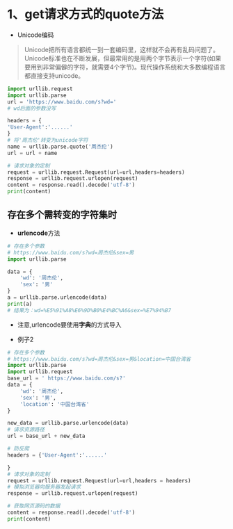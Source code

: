 # 1、get请求方式的quote方法
* Unicode编码
> Unicode把所有语言都统一到一套编码里，这样就不会再有乱码问题了。Unicode标准也在不断发展，但最常用的是用两个字节表示一个字符(如果要用到非常偏僻的字符，就需要4个字节)。现代操作系统和大多数编程语言都直接支持unicode。
```PYTHON
import urllib.request
import urllib.parse
url = 'https://www.baidu.com/s?wd='
# wd后面的参数没写

headers = {
'User-Agent':'......'
}
# 将'周杰伦'转变为unicode字符
name = urllib.parse.quote('周杰伦')
url = url + name

# 请求对象的定制
request = urllib.request.Request(url=url,headers=headers)
response = urllib.request.urlopen(request)
content = response.read().decode('utf-8')
print(content)
```

## 存在多个需转变的字符集时
* **urlencode**方法
```PYTHON
# 存在多个参数
# https://www.baidu.com/s?wd=周杰伦&sex=男
import urllib.parse

data = {
    'wd': '周杰伦',
    'sex': '男'
}
a = urllib.parse.urlencode(data)
print(a)
# 结果为：wd=%E5%91%A8%E6%9D%B0%E4%BC%A6&sex=%E7%94%B7
```
* 注意,urlencode要使用**字典**的方式导入

* 例子2
```PYTHON
# 存在多个参数
# https://www.baidu.com/s?wd=周杰伦&sex=男&location=中国台湾省
import urllib.parse
import urllib.request
base_url = ' https://www.baidu.com/s?'
data = {
    'wd': '周杰伦',
    'sex': '男',
    'location': '中国台湾省'
}

new_data = urllib.parse.urlencode(data)
# 请求资源路径
url = base_url + new_data

# 防反爬
headers = {'User-Agent':'......'

}
# 请求对象的定制
request = urllib.request.Request(url=url,headers = headers)
# 模拟浏览器向服务器发起请求
response = urllib.request.urlopen(request)

# 获取网页源码的数据
content = response.read().decode('utf-8')
print(content)
```
